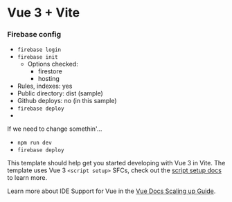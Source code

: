 # Vue 3 + Vite


### Firebase config
- `firebase login`
- `firebase init`
  - Options checked:
    - firestore
    - hosting
- Rules, indexes: yes
- Public directory: dist (sample)
- Github deploys: no (in this sample)
- `firebase deploy`
- 
If we need to change somethin'...
- `npm run dev`
- `firebase deploy`



This template should help get you started developing with Vue 3 in Vite. The template uses Vue 3 `<script setup>` SFCs, check out the [script setup docs](https://v3.vuejs.org/api/sfc-script-setup.html#sfc-script-setup) to learn more.

Learn more about IDE Support for Vue in the [Vue Docs Scaling up Guide](https://vuejs.org/guide/scaling-up/tooling.html#ide-support).
